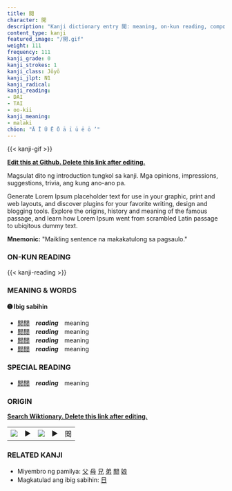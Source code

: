 ```yaml
---
title: 閲
character: 閲
description: "Kanji dictionary entry 閲: meaning, on-kun reading, compounds, origin, related kanji"
content_type: kanji
featured_image: "/閲.gif"
weight: 111
frequency: 111
kanji_grade: 0
kanji_strokes: 1
kanji_class: Jōyō
kanji_jlpt: N1
kanji_radical: 
kanji_reading: 
- DAI
- TAI
- oo-kii
kanji_meaning:
- malaki
chōon: "Ā Ī Ū Ē Ō ā ī ū ē ō ’"
---
```

[//]: # (Don't edit the line below. Kanji animated GIF code is automatically generated.)
{{< kanji-gif >}}

[//]: # (Edit below this line.)

**[Edit this at Github. Delete this link after editing.](https://github.com/tim0g/tim/tree/main/content/kanji/閲/index.md)**

Magsulat dito ng introduction tungkol sa kanji. Mga opinions, impressions, suggestions, trivia, ang kung ano-ano pa.

Generate Lorem Ipsum placeholder text for use in your graphic, print and web layouts, and discover plugins for your favorite writing, design and blogging tools. Explore the origins, history and meaning of the famous passage, and learn how Lorem Ipsum went from scrambled Latin passage to ubiqitous dummy text.
 
**Mnemonic:** "Maikling sentence na makakatulong sa pagsaulo."

### ON-KUN READING

[//]: # (Don't edit the line below. ON-KUN READING code is automatically generated.)
{{< kanji-reading >}}

### MEANING & WORDS

#### ➊ **Ibig sabihin**
  - [閲](../閲)[閲](../閲)　***reading***　meaning
  - [閲](../閲)[閲](../閲)　***reading***　meaning
  - [閲](../閲)[閲](../閲)　***reading***　meaning
  - [閲](../閲)[閲](../閲)　***reading***　meaning

### SPECIAL READING
  - [閲](../閲)[閲](../閲)　***reading***　meaning

### ORIGIN

**[Search Wiktionary. Delete this link after editing.](https://wiktionary.org/wiki/閲)**
<table class="kanji-table"><tr><td>
<img src="60px-閲-bronze.svg.png">
</td><td>▶</td><td>
<img src="60px-閲-oracle.svg.png">
</td><td>▶</td>
<td class="kanji-origin">閲</td>
</tr></table>

### RELATED KANJI
- Miyembro ng pamilya: [父](../父) [母](../母) [兄](../兄) [弟](../弟) [閲](../閲) [娘](../娘)
- Magkatulad ang ibig sabihin: [日](../日)
